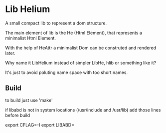 # Lib Helium

A small compact lib to represent a dom structure.

The main element of lib is the He (Html Element), that represents a minimalist Html Element.

With the help of HeAttr a minimalist Dom can be construted and rendered later.

Why name it LibHelium instead of simpler LibHe, hlib or something like it?

It's just to avoid poluting name space with too short names.

Build
--------

to build just use 'make'

if libabd is not in system locations (/usr/include and /usr/lib) add those lines before build

export CFLAG=-I<PATH TO LIBABD INCLUDE>
export LIBABD=<PATH TO LIBABD>



